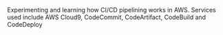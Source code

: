 Experimenting and learning how CI/CD pipelining works in AWS.
Services used include AWS Cloud9, CodeCommit, CodeArtifact, CodeBuild and CodeDeploy
